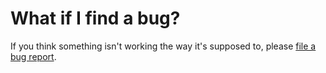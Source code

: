 # What if I find a bug?

If you think something isn't working the way it's supposed to, please [file a bug report][filing-bugs].

[filing-bugs]: ../../troubleshooting-guide/bugs.md
